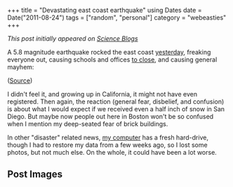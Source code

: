 +++
title = "Devastating east coast earthquake"
using Dates
date = Date("2011-08-24")
tags = ["random", "personal"]
category = "webeasties"
+++

_This post initially appeared on [Science Blogs](http://scienceblogs.com/webeasties)_

A 5.8 magnitude earthquake rocked the east coast [yesterday](http://www.nytimes.com/2011/08/24/us/24quake.html), freaking everyone out, causing schools and offices [to close](http://www.baltimoresun.com/news/maryland/bs-md-earthquake-shutdown-20110823,0,250799.story), and causing general mayhem:

([Source](http://twitpic.com/25txue))

I didn't feel it, and growing up in California, it might not have even registered. Then again, the reaction (general fear, disbelief, and confusion) is about what I would expect if we received even a half inch of snow in San Diego. But maybe now people out here in Boston won't be so confused when I mention my deep-seated fear of brick buildings.

In other "disaster" related news, [my computer](http://scienceblogs.com/webeasties/2011/08/what_passes_for_tragedy.php) has a fresh hard-drive, though I had to restore my data from a few weeks ago, so I lost some photos, but not much else. On the whole, it could have been a lot worse. 

      
  

 ## Post Images


